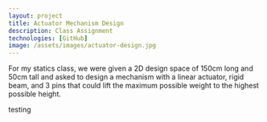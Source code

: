 ```yaml
---
layout: project
title: Actuator Mechanism Design
description: Class Assignment
technologies: [GitHub]
image: /assets/images/actuator-design.jpg
---
```


For my statics class, we were given a 2D design space of 150cm long and 50cm tall and asked to design a mechanism with a linear actuator, rigid beam, and 3 pins that could lift the maximum possible weight to the highest possible height.

testing
